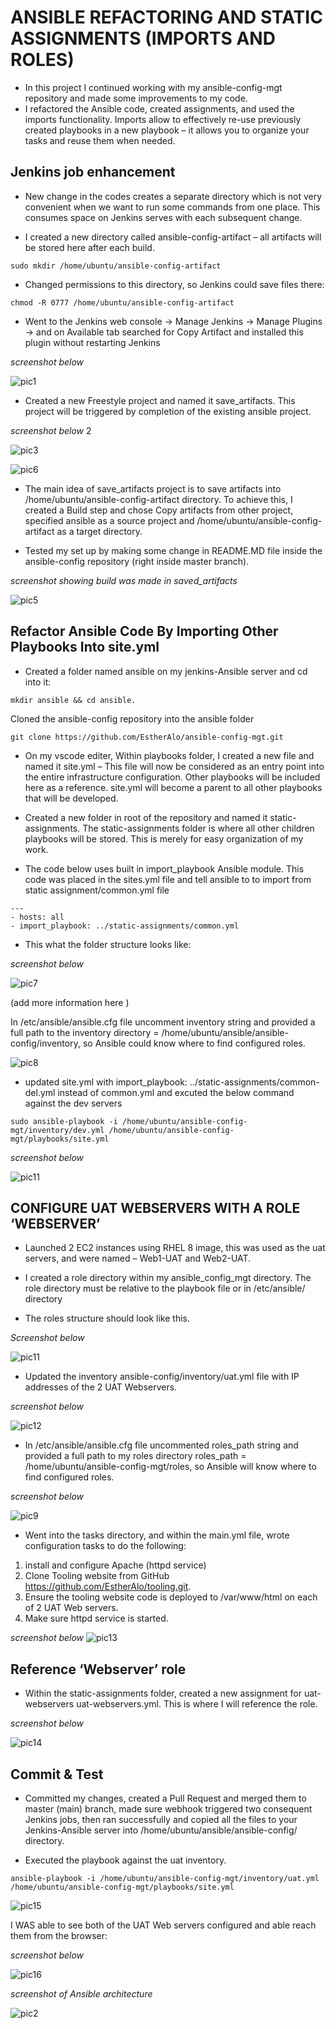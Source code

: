 # __ANSIBLE REFACTORING AND STATIC ASSIGNMENTS (IMPORTS AND ROLES)__

- In this project I continued working with my ansible-config-mgt repository and made some improvements to my code. 
- I refactored the Ansible code, created assignments, and used the imports functionality. Imports allow to effectively re-use previously created playbooks in a new playbook – it allows you to organize your tasks and reuse them when needed.



## Jenkins job enhancement

 - New change in the codes creates a separate directory which is not very convenient when we want to run some commands from one place. This consumes space on Jenkins serves with each subsequent change.


- I created  a new directory called ansible-config-artifact –  all artifacts will be stored here after each build.

```
sudo mkdir /home/ubuntu/ansible-config-artifact
```

- Changed permissions to this directory, so Jenkins could save files there:

```
chmod -R 0777 /home/ubuntu/ansible-config-artifact
```

- Went to the Jenkins web console -> Manage Jenkins -> Manage Plugins -> and on Available tab searched for Copy Artifact and installed this plugin without restarting Jenkins

*screenshot below* 

![pic1](./images/pic1.png)

- Created a new Freestyle project and named it save_artifacts. This project will be triggered by completion of the existing ansible project. 

*screenshot below* 2

![pic3](./images/pic3.png)

![pic6](./images/pic6.png)

- The main idea of save_artifacts project is to save artifacts into /home/ubuntu/ansible-config-artifact directory. To achieve this, I created a Build step and chose Copy artifacts from other project, specified ansible as a source project and /home/ubuntu/ansible-config-artifact as a target directory.

- Tested my set up by making some change in README.MD file inside the ansible-config repository (right inside master branch).

*screenshot showing build was made in saved_artifacts*

![pic5](./images/pic5.png)

## Refactor Ansible Code By Importing Other Playbooks Into site.yml

- Created a folder named ansible on my jenkins-Ansible server and cd into it:

```
mkdir ansible && cd ansible.
```

Cloned the ansible-config repository into the ansible folder 

```
git clone https://github.com/EstherAlo/ansible-config-mgt.git
```

- On my vscode editer, Within playbooks folder, I created a new file and named it site.yml – This file will now be considered as an entry point into the entire infrastructure configuration. Other playbooks will be included here as a reference. site.yml will become a parent to all other playbooks that will be developed.

- Created a new folder in root of the repository and named it static-assignments. The static-assignments folder is where all other children playbooks will be stored. This is merely for easy organization of my work. 

- The code below uses built in import_playbook Ansible module. This code was placed in the sites.yml file and tell ansible to to import from static assignment/common.yml file

```
---
- hosts: all
- import_playbook: ../static-assignments/common.yml
```

- This what the  folder structure looks like:

*screenshot below*

![pic7](./images/pic7.png)

(add more information here )


In /etc/ansible/ansible.cfg file uncomment inventory string and provided a full path to the inventory directory = /home/ubuntu/ansible/ansible-config/inventory, so Ansible could know where to find configured roles.


![pic8](./images/pic8.png)

- updated site.yml with import_playbook: ../static-assignments/common-del.yml instead of common.yml and excuted the below command against the dev servers

```
sudo ansible-playbook -i /home/ubuntu/ansible-config-mgt/inventory/dev.yml /home/ubuntu/ansible-config-mgt/playbooks/site.yml
```
*screenshot below*

![pic11](./images/pic10.png)
## CONFIGURE UAT WEBSERVERS WITH A ROLE ‘WEBSERVER’

- Launched 2 EC2 instances using RHEL 8 image, this was used as the uat servers, and were named – Web1-UAT and Web2-UAT.

- I created a role directory within my ansible_config_mgt directory. The role directory must be relative to the playbook file or in /etc/ansible/ directory


 - The roles structure should look like this.

 *Screenshot below*

![pic11](./images/pic11.png)

- Updated the inventory ansible-config/inventory/uat.yml file with IP addresses of the 2 UAT Webservers.

*screenshot below*

![pic12](./images/pic12.png)

- In /etc/ansible/ansible.cfg file uncommented roles_path string and provided a full path to my roles directory roles_path = /home/ubuntu/ansible-config-mgt/roles, so Ansible will know where to find configured roles.

*screenshot below*

![pic9](./images/pic9.png)


- Went into the tasks directory, and within the main.yml file, wrote configuration tasks to do the following: 


1. install and configure Apache (httpd service) 
1. Clone Tooling website from GitHub https://github.com/EstherAlo/tooling.git. 
1. Ensure the tooling website code is deployed to /var/www/html on each of 2 UAT Web servers. 
1. Make sure httpd service is started.


*screenshot below*
 ![pic13](./images/pic13.png)


## Reference ‘Webserver’ role
- Within the static-assignments folder, created a new assignment for uat-webservers uat-webservers.yml. This is where I will reference the role.

*screenshot below*

 ![pic14](./images/pic14.png)

## Commit & Test

 - Committed my changes, created a Pull Request and merged them to master (main) branch, made sure webhook triggered two consequent Jenkins jobs, then ran successfully and copied all the files to your Jenkins-Ansible server into /home/ubuntu/ansible/ansible-config/ directory.

- Executed the playbook against the uat inventory.

```
ansible-playbook -i /home/ubuntu/ansible-config-mgt/inventory/uat.yml /home/ubuntu/ansible-config-mgt/playbooks/site.yml
```

![pic15](./images/pic15.png)

I WAS able to see both of the UAT Web servers configured and able reach them from the browser: 

*screenshot below*

![pic16](./images/pic16.png)

*screenshot of Ansible architecture*

![pic2](./images/pic2.png)
